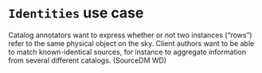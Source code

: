 # `Identities` use case

Catalog annotators want to express whether or not two instances (“rows”)
refer to the same physical object on the sky. Client authors want to be able
to match known-identical sources, for instance to aggregate information from
several different catalogs. (SourceDM WD)